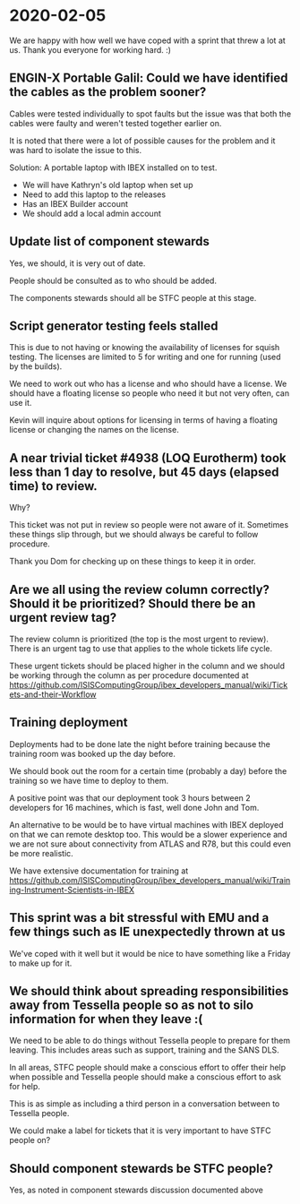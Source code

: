# 2020-02-05

We are happy with how well we have coped with a sprint that threw a lot at us. Thank you everyone for working hard. :)

## ENGIN-X Portable Galil: Could we have identified the cables as the problem sooner?

Cables were tested individually to spot faults but the issue was that both the cables were faulty and weren't tested together earlier on.

It is noted that there were a lot of possible causes for the problem and it was hard to isolate the issue to this.

Solution: A portable laptop with IBEX installed on to test.

- We will have Kathryn's old laptop when set up
- Need to add this laptop to the releases
- Has an IBEX Builder account
- We should add a local admin account

## Update list of component stewards

Yes, we should, it is very out of date.

People should be consulted as to who should be added.

The components stewards should all be STFC people at this stage.

## Script generator testing feels stalled

This is due to not having or knowing the availability of licenses for squish testing. The licenses are limited to 5 for writing and one for running (used by the builds).

We need to work out who has a license and who should have a license. We should have a floating license so people who need it but not very often, can use it.

Kevin will inquire about options for licensing in terms of having a floating license or changing the names on the license.

## A near trivial ticket #4938 (LOQ Eurotherm) took less than 1 day to resolve, but 45 days (elapsed time) to review.
Why?

This ticket was not put in review so people were not aware of it. Sometimes these things slip through, but we should always be careful to follow procedure.

Thank you Dom for checking up on these things to keep it in order.

## Are we all using the review column correctly? Should it be prioritized? Should there be an urgent review tag?

The review column is prioritized (the top is the most urgent to review). There is an urgent tag to use that applies to the whole tickets life cycle.

These urgent tickets should be placed higher in the column and we should be working through the column as per procedure documented at https://github.com/ISISComputingGroup/ibex_developers_manual/wiki/Tickets-and-their-Workflow

## Training deployment

Deployments had to be done late the night before training because the training room was booked up the day before.

We should book out the room for a certain time (probably a day) before the training so we have time to deploy to them.

A positive point was that our deployment took 3 hours between 2 developers for 16 machines, which is fast, well done John and Tom. 

An alternative to be would be to have virtual machines with IBEX deployed on that we can remote desktop too. This would be a slower experience and we are not sure about connectivity from ATLAS and R78, but this could even be more realistic.

We have extensive documentation for training at https://github.com/ISISComputingGroup/ibex_developers_manual/wiki/Training-Instrument-Scientists-in-IBEX

## This sprint was a bit stressful with EMU and a few things such as IE unexpectedly thrown at us

We've coped with it well but it would be nice to have something like a Friday to make up for it.

## We should think about spreading responsibilities away from Tessella people so as not to silo information for when they leave :(

We need to be able to do things without Tessella people to prepare for them leaving. This includes areas such as support, training and the SANS DLS.

In all areas, STFC people should make a conscious effort to offer their help when possible and Tessella people should make a conscious effort to ask for help.

This is as simple as including a third person in a conversation between to Tessella people.

We could make a label for tickets that it is very important to have STFC people on?

## Should component stewards be STFC people?

Yes, as noted in component stewards discussion documented above
